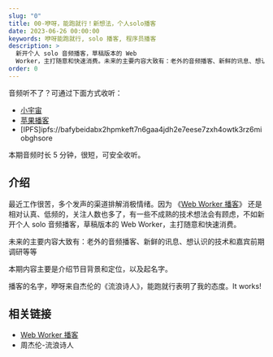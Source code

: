 ```yaml
---
slug: "0"
title: 00-咿呀，能跑就行！新想法，个人solo播客
date: 2023-06-26 00:00:00
keywords: 咿呀能跑就行, solo 播客, 程序员播客
description: >
  新开个人 solo 音频播客，草稿版本的 Web
  Worker，主打随意和快速消费。未来的主要内容大致有：老外的音频播客、新鲜的讯息、想认识的技术和嘉宾前期调研等等本期内容主要是介绍节目背景和定位，以及起名字。
order: 0
---
```


音频听不了？可通过下面方式收听：

- [小宇宙](https://www.xiaoyuzhoufm.com/episode/6499acd3932f350aae22e19c)
- [苹果播客](https://podcasts.apple.com/cn/podcast/00-%E5%92%BF%E5%91%80-%E8%83%BD%E8%B7%91%E5%B0%B1%E8%A1%8C-%E8%BE%9B%E5%AE%9D%E6%96%B0%E6%83%B3%E6%B3%95-%E4%B8%AA%E4%BA%BAsolo%E6%92%AD%E5%AE%A2/id1695704262?i=1000619244614)
- [IPFS]ipfs://bafybeidabx2hpmkeft7n6gaa4jdh2e7eese7zxh4owtk3rz6miobghsore

本期音频时长 5 分钟，很短，可安全收听。

## 介绍

最近工作很苦，多个发声的渠道排解消极情绪。因为 《[Web Worker 播客](https://www.xiaoyuzhoufm.com/podcast/613753ef23c82a9a1ccfdf35)》 还是相对认真、低频的，关注人数也多了，有一些不成熟的技术想法会有顾虑，不如新开个人 solo 音频播客，草稿版本的 Web Worker，主打随意和快速消费。

未来的主要内容大致有：老外的音频播客、新鲜的讯息、想认识的技术和嘉宾前期调研等等

本期内容主要是介绍节目背景和定位，以及起名字。

播客的名字，咿呀来自杰伦的《流浪诗人》，能跑就行表明了我的态度。It works!

## 相关链接

- [Web Worker 播客](https://www.xiaoyuzhoufm.com/podcast/613753ef23c82a9a1ccfdf35)
- 周杰伦-流浪诗人
